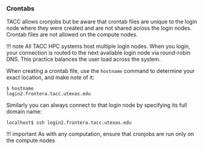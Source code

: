 ### Crontabs

TACC allows cronjobs but be aware that crontab files are unique to the login node where they were created and are not shared across the login nodes.  Crontab files are not allowed on the compute nodes.  

!!! note
	All TACC HPC systems host multiple login nodes.  When you login, your connection is routed to the next available login node via round-robin DNS.   This practice balances the user load across the system.  

When creating a crontab file, use the `hostname` command to determine your exact location, and make note of it:

```cmd-line
$ hostname
login2.frontera.tacc.utexas.edu
```

Similarly you can always connect to that login node by specifying its full domain name:

```cmd-line
localhost$ ssh login2.frontera.tacc.utexas.edu
```

!!! important
	As with any computation, ensure that cronjobs are run only on the compute nodes


